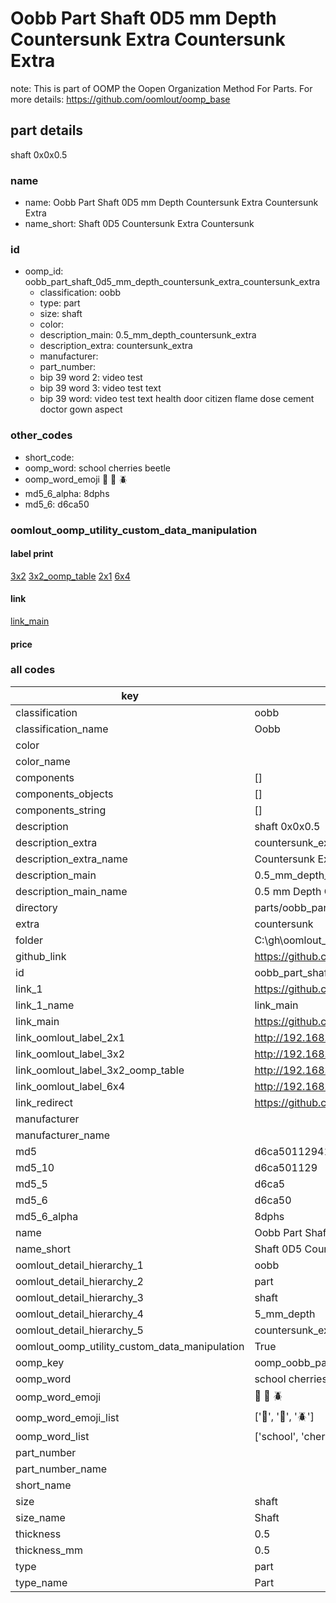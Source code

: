 # Oobb Part Shaft 0D5 mm Depth Countersunk Extra Countersunk Extra  

note: This is part of OOMP the Oopen Organization Method For Parts. For more details: https://github.com/oomlout/oomp_base

##  part details
  



shaft 0x0x0.5



### name
* name: Oobb Part Shaft 0D5 mm Depth Countersunk Extra Countersunk Extra
* name_short: Shaft 0D5 Countersunk Extra Countersunk
### id
* oomp_id: oobb_part_shaft_0d5_mm_depth_countersunk_extra_countersunk_extra
  * classification: oobb
  * type: part
  * size: shaft
  * color: 
  * description_main: 0.5_mm_depth_countersunk_extra
  * description_extra: countersunk_extra
  * manufacturer: 
  * part_number: 
  * bip 39 word 2: video test
  * bip 39 word 3: video test text
  * bip 39 word: video test text health door citizen flame dose cement doctor gown aspect

### other_codes
* short_code: 
* oomp_word: school cherries beetle
* oomp_word_emoji :school: :cherries: :beetle:
* md5_6_alpha: 8dphs
* md5_6: d6ca50






### oomlout_oomp_utility_custom_data_manipulation
#### label print
[3x2](http://192.168.1.245:1112/?label=oomp%208dphs)
[3x2_oomp_table](http://192.168.1.108:1112/?label=oomp%208dphs)
[2x1](http://192.168.1.242:1112/?label=oomp%208dphs)
[6x4](http://192.168.1.55:1112/?label=oomp%208dphs)    

#### link

[link_main](https://github.com/oomlout/oomlout_oobb_version_4_generated_parts/tree/main/navigation_oomp/oobb/part/shaft/0.5_mm_depth_countersunk_extra/countersunk_extra/part)                              

#### price







### all codes 
| key | value |  
| --- | --- |  
| classification | oobb |  
| classification_name | Oobb |  
| color |  |  
| color_name |  |  
| components | [] |  
| components_objects | [] |  
| components_string | [] |  
| description | shaft 0x0x0.5 |  
| description_extra | countersunk_extra |  
| description_extra_name | Countersunk Extra |  
| description_main | 0.5_mm_depth_countersunk_extra |  
| description_main_name | 0.5 mm Depth Countersunk Extra |  
| directory | parts/oobb_part_shaft_0d5_mm_depth_countersunk_extra_countersunk_extra |  
| extra | countersunk |  
| folder | C:\gh\oomlout_oobb_version_4_generated_parts\parts\oobb_part_shaft_0d5_mm_depth_countersunk_extra_countersunk_extra |  
| github_link | https://github.com/oomlout/oomlout_oomp_part_src/tree/main/parts/oobb_part_shaft_0d5_mm_depth_countersunk_extra_countersunk_extra |  
| id | oobb_part_shaft_0d5_mm_depth_countersunk_extra_countersunk_extra |  
| link_1 | https://github.com/oomlout/oomlout_oobb_version_4_generated_parts/tree/main/navigation_oomp/oobb/part/shaft/0.5_mm_depth_countersunk_extra/countersunk_extra/part |  
| link_1_name | link_main |  
| link_main | https://github.com/oomlout/oomlout_oobb_version_4_generated_parts/tree/main/navigation_oomp/oobb/part/shaft/0.5_mm_depth_countersunk_extra/countersunk_extra/part |  
| link_oomlout_label_2x1 | http://192.168.1.242:1112/?label=oomp%208dphs |  
| link_oomlout_label_3x2 | http://192.168.1.245:1112/?label=oomp%208dphs |  
| link_oomlout_label_3x2_oomp_table | http://192.168.1.108:1112/?label=oomp%208dphs |  
| link_oomlout_label_6x4 | http://192.168.1.55:1112/?label=oomp%208dphs |  
| link_redirect | https://github.com/oomlout/oomlout_oobb_version_4_generated_parts/tree/main/parts/oobb_shaft_0d5_ex_countersunk |  
| manufacturer |  |  
| manufacturer_name |  |  
| md5 | d6ca501129418b08a520b6a3bf77e79e |  
| md5_10 | d6ca501129 |  
| md5_5 | d6ca5 |  
| md5_6 | d6ca50 |  
| md5_6_alpha | 8dphs |  
| name | Oobb Part Shaft 0D5 mm Depth Countersunk Extra Countersunk Extra |  
| name_short | Shaft 0D5 Countersunk Extra Countersunk |  
| oomlout_detail_hierarchy_1 | oobb |  
| oomlout_detail_hierarchy_2 | part |  
| oomlout_detail_hierarchy_3 | shaft |  
| oomlout_detail_hierarchy_4 | 5_mm_depth |  
| oomlout_detail_hierarchy_5 | countersunk_extra |  
| oomlout_oomp_utility_custom_data_manipulation | True |  
| oomp_key | oomp_oobb_part_shaft_0d5_mm_depth_countersunk_extra_countersunk_extra |  
| oomp_word | school cherries beetle |  
| oomp_word_emoji | :school: :cherries: :beetle: |  
| oomp_word_emoji_list | [':school:', ':cherries:', ':beetle:'] |  
| oomp_word_list | ['school', 'cherries', 'beetle'] |  
| part_number |  |  
| part_number_name |  |  
| short_name |  |  
| size | shaft |  
| size_name | Shaft |  
| thickness | 0.5 |  
| thickness_mm | 0.5 |  
| type | part |  
| type_name | Part |  
